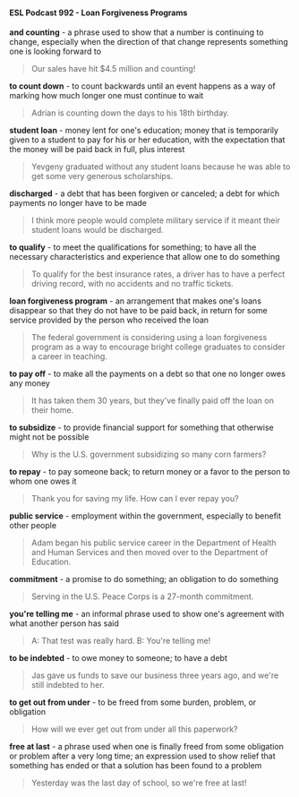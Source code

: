 #### ESL Podcast 992 - Loan Forgiveness Programs

**and counting** - a phrase used to show that a number is continuing to change,
especially when the direction of that change represents something one is looking
forward to

> Our sales have hit $4.5 million and counting!

**to count down** - to count backwards until an event happens as a way of
marking how much longer one must continue to wait

> Adrian is counting down the days to his 18th
birthday.

**student loan** - money lent for one's education; money that is temporarily given
to a student to pay for his or her education, with the expectation that the money
will be paid back in full, plus interest

> Yevgeny graduated without any student loans because he was able to get
some very generous scholarships.

**discharged** - a debt that has been forgiven or canceled; a debt for which
payments no longer have to be made

> I think more people would complete military service if it meant their student
loans would be discharged.

**to qualify** - to meet the qualifications for something; to have all the necessary
characteristics and experience that allow one to do something

> To qualify for the best insurance rates, a driver has to have a perfect driving
record, with no accidents and no traffic tickets.

**loan forgiveness program** - an arrangement that makes one's loans disappear
so that they do not have to be paid back, in return for some service provided by
the person who received the loan

> The federal government is considering using a loan forgiveness program as a
way to encourage bright college graduates to consider a career in teaching.

**to pay off** - to make all the payments on a debt so that one no longer owes any
money

> It has taken them 30 years, but they've finally paid off the loan on their home.

**to subsidize** - to provide financial support for something that otherwise might
not be possible

> Why is the U.S. government subsidizing so many corn farmers?

**to repay** - to pay someone back; to return money or a favor to the person to
whom one owes it

> Thank you for saving my life. How can I ever repay you?

**public service** - employment within the government, especially to benefit other
people

> Adam began his public service career in the Department of Health and Human
Services and then moved over to the Department of Education.

**commitment** - a promise to do something; an obligation to do something

> Serving in the U.S. Peace Corps is a 27-month commitment.

**you're telling me** - an informal phrase used to show one's agreement with what
another person has said

> A: That test was really hard.
B: You're telling me!

**to be indebted** - to owe money to someone; to have a debt

> Jas gave us funds to save our business three years ago, and we're still
indebted to her.

**to get out from under** - to be freed from some burden, problem, or obligation

> How will we ever get out from under all this paperwork?

**free at last** - a phrase used when one is finally freed from some obligation or
problem after a very long time; an expression used to show relief that something
has ended or that a solution has been found to a problem

> Yesterday was the last day of school, so we're free at last!


